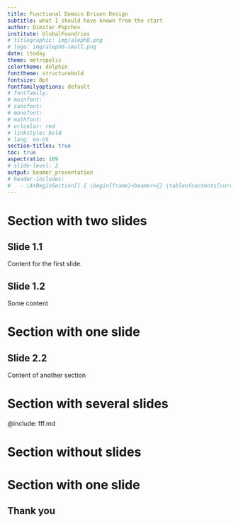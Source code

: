 ```yaml
---
title: Functional Domain Driven Design
subtitle: what I should have known from the start
author: Dimitar Popchev
institute: GlobalFoundries
# titlegraphic: img/aleph0.png
# logo: img/aleph0-small.png
date: \today
theme: metropolis
colortheme: dolphin
fonttheme: structurebold
fontsize: 8pt
fontfamilyoptions: default
# fontfamily:
# mainfont:
# sansfont:
# monofont:
# mathfont:
# urlcolor: red
# linkstyle: bold
# lang: en-US
section-titles: true
toc: true
aspectratio: 169
# slide-level: 2
output: beamer_presentation
# header-includes:
#   - \AtBeginSection[] { \begin{frame}<beamer>{} \tableofcontents[currentsection] \end{frame} }
---
```


# Section with two slides

## Slide 1.1

Content for the first slide.

## Slide 1.2

Some content

# Section with one slide

## Slide 2.2

Content of another section

# Section with several slides

@include: fff.md

# Section without slides

# Section with one slide

## Thank you

